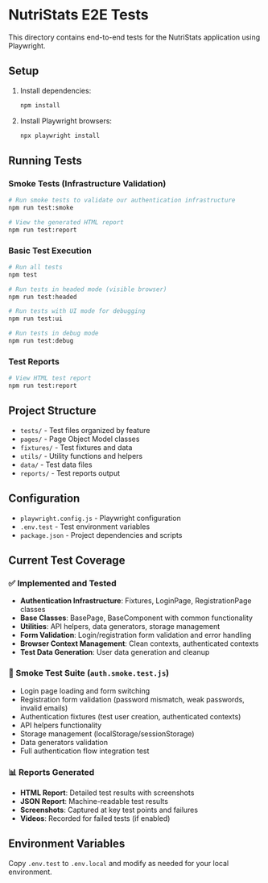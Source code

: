 # NutriStats E2E Tests

This directory contains end-to-end tests for the NutriStats application using Playwright.

## Setup

1. Install dependencies:
   ```bash
   npm install
   ```

2. Install Playwright browsers:
   ```bash
   npx playwright install
   ```

## Running Tests

### Smoke Tests (Infrastructure Validation)
```bash
# Run smoke tests to validate our authentication infrastructure
npm run test:smoke

# View the generated HTML report
npm run test:report
```

### Basic Test Execution
```bash
# Run all tests
npm test

# Run tests in headed mode (visible browser)
npm run test:headed

# Run tests with UI mode for debugging
npm run test:ui

# Run tests in debug mode
npm run test:debug
```

### Test Reports
```bash
# View HTML test report
npm run test:report
```

## Project Structure

- `tests/` - Test files organized by feature
- `pages/` - Page Object Model classes
- `fixtures/` - Test fixtures and data
- `utils/` - Utility functions and helpers
- `data/` - Test data files
- `reports/` - Test reports output

## Configuration

- `playwright.config.js` - Playwright configuration
- `.env.test` - Test environment variables
- `package.json` - Project dependencies and scripts

## Current Test Coverage

### ✅ Implemented and Tested
- **Authentication Infrastructure**: Fixtures, LoginPage, RegistrationPage classes
- **Base Classes**: BasePage, BaseComponent with common functionality  
- **Utilities**: API helpers, data generators, storage management
- **Form Validation**: Login/registration form validation and error handling
- **Browser Context Management**: Clean contexts, authenticated contexts
- **Test Data Generation**: User data generation and cleanup

### 🧪 Smoke Test Suite (`auth.smoke.test.js`)
- Login page loading and form switching
- Registration form validation (password mismatch, weak passwords, invalid emails)
- Authentication fixtures (test user creation, authenticated contexts)
- API helpers functionality
- Storage management (localStorage/sessionStorage)
- Data generators validation
- Full authentication flow integration test

### 📊 Reports Generated
- **HTML Report**: Detailed test results with screenshots
- **JSON Report**: Machine-readable test results
- **Screenshots**: Captured at key test points and failures
- **Videos**: Recorded for failed tests (if enabled)

## Environment Variables

Copy `.env.test` to `.env.local` and modify as needed for your local environment.